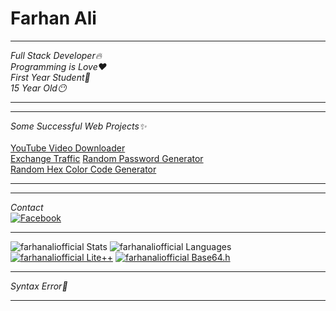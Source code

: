 # Farhan Ali
___
_*Full Stack Developer*🔥_<br>
_*Programming is Love*❤️_<br>
_*First Year Student*🌚_<br>
_*15 Year Old*😶_<br>
___
___
_*Some Successful Web Projects*✨_<br><br>
<a href="https://ytdown.ga/">YouTube Video Downloader</a><br>
<a href="https://exchangetraffic.ml">Exchange Traffic</a>
<a href="https://farhanaliofficial.github.io/Random-Password-Generator/">Random Password Generator</a><br>
<a href="https://farhanaliofficial.github.io/Hex-Color-Code-Generator/">Random Hex Color Code Generator</a>
___
___
_Contact_<br>
[![Facebook](https://img.shields.io/badge/Facebook-Farhan%20Ali-blue?style=flat-square&logo=facebook)](https://www.facebook.com/farhan.ali.0001)
___
![farhanaliofficial Stats](https://github-readme-stats.vercel.app/api?username=farhanaliofficial&show_icons=true&theme=dracula)
![farhanaliofficial Languages](https://github-readme-stats.vercel.app/api/top-langs/?username=farhanaliofficial&theme=dracula)
[![farhanaliofficial Lite++](https://github-readme-stats.vercel.app/api/pin/?username=farhanaliofficial&repo=Lite&show_owner=true&theme=dracula)](https://github.com/farhanaliofficial/Lite)
[![farhanaliofficial Base64.h](https://github-readme-stats.vercel.app/api/pin/?username=farhanaliofficial&repo=Base64.h&show_owner=true&theme=dracula)](https://github.com/farhanaliofficial/Base64.h)
___
_*Syntax Error*🤧_
___
